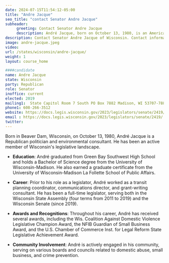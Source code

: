 ```yaml
---
date: 2024-07-15T11:54:12-05:00
title: "Andre Jacque"
seo_title: "contact Senator Andre Jacque"
subheader:
     greeting: Contact Senator Andre Jacque
     description: André Jacque, born on October 13, 1980, is an American politician affiliated with the Republican Party. He is a member of the Wisconsin State Senate, representing District 1. He assumed office in 2019.
description: Contact Senator Andre Jacque of Wisconsin. Contact information for Andre Jacque includes email address, phone number, and mailing address.
image: andre-jacque.jpeg
video:
url: /states/wisconsin/andre-jacque/
weight: 1
layout: course_home

####candidate
name: Andre Jacque
state: Wisconsin
party: Republican
role: Senator
inoffice: current
elected: 2019
mailing1:  State Capitol Room 7 South PO Box 7882 Madison, WI 53707-7882
phone1: 608-266-3512
website: https://docs.legis.wisconsin.gov/2023/legislators/senate/2419/
email : https://docs.legis.wisconsin.gov/2023/legislators/senate/2419/
twitter: 
---
```

Born in Beaver Dam, Wisconsin, on October 13, 1980, André Jacque is a Republican politician and environmental consultant. He has been an active member of Wisconsin's legislative landscape.

- **Education**: André graduated from Green Bay Southwest High School and holds a Bachelor of Science degree from the University of Wisconsin-Madison. He also earned a graduate certificate from the University of Wisconsin-Madison La Follette School of Public Affairs.

- **Career**: Prior to his role as a legislator, André worked as a transit planning coordinator, communications director, and grant-writing consultant. He has been a full-time legislator, serving both in the Wisconsin State Assembly (four terms from 2011 to 2019) and the Wisconsin Senate (since 2019).

- **Awards and Recognitions**: Throughout his career, André has received several awards, including the Wis. Coalition Against Domestic Violence Legislative Champion Award, the NFIB Guardian of Small Business Award, and the U.S. Chamber of Commerce Inst. for Legal Reform State Legislative Achievement Award.

- **Community Involvement**: André is actively engaged in his community, serving on various boards and councils related to domestic abuse, small business, and crime prevention.
